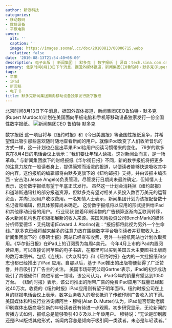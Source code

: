 ```yaml
---
author: 新浪科技
categories:
- 移动数码
- 数码设备
- 平板电脑
cover:
  alt: ''
  caption: ''
  image: https://images.soomal.cc/doc/20100813/00006715.webp
  relative: false
date: '2010-08-13T21:54:40+08:00'
description: 电子出版 | 新闻集团 | 默多克 | 数字报纸 | 源自：tech.sina.com.cn | 版权：转载 |  平均/总评分：10.00/10
summary: 北京时间8月13日下午消息，据国外媒体报道，新闻集团CEO鲁珀特・默多克(Rupert Murdoch)计划在美国面向平板电脑和手机等移动设备独家发行一份全国性数字报纸。这一项目将与《纽约时报》和《今日美国报》等全国性报纸竞争，并希望借此吸引那些喜欢随时随地查看新闻的用户。就像iPod改变了人们收听音乐的方式一样，这一计划也凸显出苹果iPad给用户阅读习惯带来的变化。
tags:
- 苹果
- iPad
- 新闻稿
- 电子书
title: 默多克新闻集团面向移动设备独家发行数字报纸
---
```


北京时间8月13日下午消息，据国外媒体报道，新闻集团CEO鲁珀特・默多克(Rupert Murdoch)计划在美国面向平板电脑和手机等移动设备独家发行一份全国性数字报纸。
![新闻集团CEO 鲁珀特 默多克](https://images.soomal.cc/doc/20100813/00006715.webp)




数字报纸
这一项目将与《纽约时报》和《今日美国报》等全国性报纸竞争，并希望借此吸引那些喜欢随时随地查看新闻的用户。就像iPod改变了人们收听音乐的方式一样，这一计划也凸显出苹果iPad给用户阅读习惯带来的变化。
79岁的默多克在8月4日的电话会议上表示：“我们要让年轻人读报。这对新闻业而言，是一场革命。”
与新闻集团旗下的财经报纸《华尔街日报》不同，新的数字报纸将把更多的注意力放在一般读者身上，提供简短而活泼的报道，以便读者能够快速吸收其中的内容。这份报纸的编辑部将由默多克旗下的《纽约邮报》支持，并由该报主编杰西・安吉洛(Jesse Angelo)负责管理。尽管发行日期尚未最终确定，但知情人士表示，这份数字报纸有望于年底正式发行。
虽然这一计划会消耗掉《纽约邮报》和道琼斯通讯社的部分报道资源，但默多克有望对相关人员投入数百万美元的运营资金，并向订阅用户收取费用。一名知情人士表示，新闻集团计划为该报配备数十名记者和编辑，但具体预算尚未确定。
这份数字报纸将以应用的形式提供给iPad和其他移动设备的用户。
行业现状
随着印刷读物的广告预算逐渐向互联网转移，各大新闻机构也在积极拓展新的收入来源。美国风险投资公司BenchMark的媒体分析师爱德华・艾托瑞诺(Edward J. Atorino)说：“报纸都将此视为另外一个生命线。”
默多克已经将越来越多的注意力放在围绕数字平台吸引读者并获取收入上。新闻集团旗下的《泰晤士报》网站已经宣布收费，另外一些报纸网站也计划收取费用。《华尔街日报》在iPad上的订阅费为每周4美元。
今年4月上市的iPad内置阅读应用，可以直接访问苹果的电子书店，在那里可以买到美国五大主要图书出版商的数万本图书。包括《连线》、《大众科学》和《纽约时报》在内的一大批报纸和杂志也都已经推出了iPad 应用。自那以后，基于iPad推出的出版物便获得了广泛赞誉，并且吸引了广告主的关注。
美国市场研究公司Gartner表示，iPad的初步成功吸引了其他硬件厂商进军这一领域。该公司认为，iPad今年的销量有望达到1050万台。
《纽约时报》表示，该公司推出的附带广告的免费iPad应用下载量已经超过40万次。收费的《纽约时报》iPad应用则有望于明年面市。纽约时报公司在上月的财报电话会议上表示，数字业务收入的增长抵消了传统印刷广告收入的下滑。
美国媒体和科技行业咨询师阿兰・穆特(Alan D. Mutter)认为，iPad能否帮助老牌印刷媒体出版商吸引新的年轻读者还有待进一步观察。初步研究显示，无论新闻的传播方式如何，报纸总是能够吸引40岁及以上年龄用户。
穆特说：“无论是印刷版还是iPad版或其他形式，新闻内容总是倾向于吸引同一类读者。未必是年轻读者。”